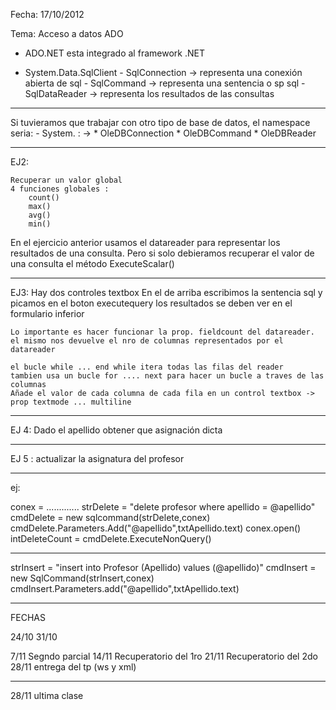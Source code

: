 Fecha: 17/10/2012

Tema: Acceso a datos ADO

+ ADO.NET esta integrado al framework .NET

+	System.Data.SqlClient
		-	SqlConnection -> representa una conexión abierta de sql
		-	SqlCommand ->	representa una sentencia o sp sql
		- SqlDataReader -> representa los resultados de las consultas

---
Si tuvieramos que trabajar con otro tipo de base de datos, el namespace seria:
	- System.<data db> : -> 
													 * OleDBConnection
													 * OleDBCommand
													 * OleDBReader

---

EJ2:

	Recuperar un valor global
	4 funciones globales :
		count()
		max()
		avg()
		min()

En el ejercicio anterior usamos el datareader para representar los resultados de una consulta. 
Pero si solo debieramos recuperar el valor de una consulta el método ExecuteScalar()

---
EJ3:
	Hay dos controles textbox
	En el de arriba escribimos la sentencia sql y picamos en el boton executequery
	los resultados se deben ver en el formulario inferior
	
	Lo importante es hacer funcionar la prop. fieldcount del datareader.
	el mismo nos devuelve el nro de columnas representados por el datareader

	el bucle while ... end while itera todas las filas del reader
	tambien usa un bucle for .... next para hacer un bucle a traves de las columnas
	Añade el valor de cada columna de cada fila en un control textbox -> prop textmode ... multiline


---
EJ 4:
	Dado el apellido obtener que asignación dicta

---

EJ 5 :
actualizar la asignatura del profesor


---
ej:

conex = .............
strDelete = "delete profesor where apellido = @apellido"
cmdDelete = new sqlcommand(strDelete,conex)
cmdDelete.Parameters.Add("@apellido",txtApellido.text)
conex.open()
intDeleteCount = cmdDelete.ExecuteNonQuery()

---------------------------

strInsert = "insert into Profesor (Apellido) values (@apellido)"
cmdInsert = new SqlCommand(strInsert,conex)
cmdInsert.Parameters.add("@apellido",txtApellido.text)



---

FECHAS

24/10
31/10

7/11 Segndo parcial
14/11 Recuperatorio del 1ro
21/11 Recuperatorio del 2do
28/11 entrega del tp (ws y xml)


----





28/11 ultima clase

